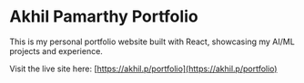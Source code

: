 # Akhil Pamarthy Portfolio

This is my personal portfolio website built with React, showcasing my AI/ML projects and experience.

Visit the live site here: [https://akhil.p/portfolio](https://akhil.p/portfolio)
